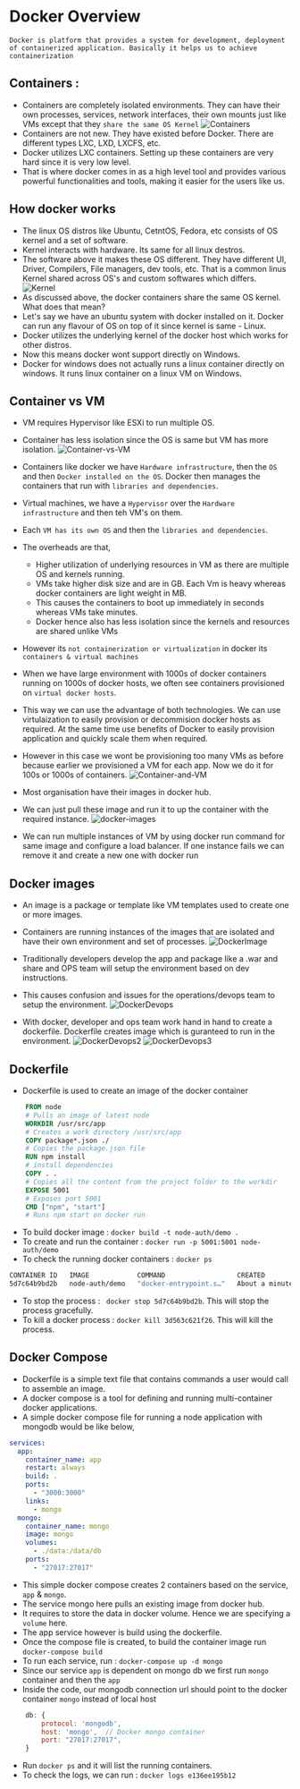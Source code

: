 # Docker Overview

`Docker is platform that provides a system for development, deployment of containerized application. Basically it helps us to achieve containerization`

## Containers :
* Containers are completely isolated environments. They can have their own processes, services, network interfaces, their own mounts just like VMs except that they `share the same OS Kernel`
![Containers](assets/Containers.png "Containers")
* Containers are not new. They have existed before Docker. There are different types LXC, LXD, LXCFS, etc.
* Docker utilizes LXC containers. Setting up these containers are very hard since it is very low level.
* That is where docker comes in as a high level tool and provides various powerful functionalities and tools, making it easier for the users like us.

## How docker works
* The linux OS distros like Ubuntu, CetntOS, Fedora, etc consists of OS kernel and a set of software.
* Kernel interacts with hardware. Its same for all linux destros. 
* The software above it makes these OS different. They have different UI, Driver, Compilers, File managers, dev tools, etc. That is a common linus Kernel shared across OS's and custom softwares which differs.
![Kernel](assets/Kernel.png "Kernel")
* As discussed above, the docker containers share the same OS kernel. What does that mean?
* Let's say we have an ubuntu system with docker installed on it. Docker can run any flavour of OS on top of it since kernel is same - Linux.
* Docker utilizes the underlying kernel of the docker host which works for other distros.
* Now this means docker wont support directly on Windows.
* Docker for windows does not actually runs a linux container directly on windows. It runs linux container on a linux VM on Windows.

## Container vs VM
* VM requires Hypervisor like ESXi to run multiple OS.
* Container has less isolation since the OS is same but VM has more isolation.
![Container-vs-VM](assets/Container-vs-VM.png "Container-vs-VM")
* Containers like docker we have `Hardware infrastructure`, then the `OS` and then `Docker installed on the OS`. Docker then manages the containers that run with `libraries and dependencies`.
* Virtual machines, we have a `Hypervisor` over the `Hardware infrastructure` and then teh VM's on them.
* Each `VM has its own OS` and then the `libraries and dependencies`.
* The overheads are that, 
    * Higher utilization of underlying resources in VM as there are multiple OS and kernels running.
    * VMs take higher disk size and are in GB. Each Vm is heavy whereas docker containers are light weight in MB.
    * This causes the containers to boot up immediately in seconds whereas VMs take minutes.
    * Docker hence also has less isolation since the kernels and resources are shared unlike VMs
* However its `not containerization or virtualization` in docker its `containers & virtual machines` 
* When we have large environment with 1000s of docker containers running on 1000s of docker hosts, we often see containers provisioned on `virtual docker hosts`.
* This way we can use the advantage of both technologies. We can use virtulaization to easily provision or decommision docker hosts as required. At the same time use benefits of Docker to easily provision application and quickly scale them when required.
* However in this case we wont be provisioning too many VMs as before because earlier we provisioned a VM for each app. Now we do it for 100s or 1000s of containers.
![Container-and-VM](assets/Container-and-VM.png "Container-and-VM")

* Most organisation have their images in docker hub.
* We can just pull these image and run it to up the container with the required instance.
![docker-images](assets/docker-images.png "Docker-images")
* We can run multiple instances of VM by using docker run command for same image and configure a load balancer. If one instance fails we can remove it and create a new one with docker run

## Docker images
* An image is a package or template like VM templates used to create one or more images.
* Containers are running instances of the images that are isolated and have their own environment and set of processes.
![DockerImage](assets/DockerImage.png "DockerImage")

* Traditionally developers develop the app and package like a .war and share and OPS team will setup the environment based on dev instructions.
* This causes confusion and issues for the operations/devops team to setup the environment.
![DockerDevops](assets/DockerDevops.png "DockerDevops")
* With docker, developer and ops team work hand in hand to create a dockerfile. Dockerfile creates image which is guranteed to run in the environment.
![DockerDevops2](assets/DockerDevops2.png "DockerDevops2")
![DockerDevops3](assets/DockerDevops3.png "DockerDevops3")

## Dockerfile

* Dockerfile is used to create an image of the docker container
```dockerfile
    FROM node
    # Pulls an image of latest node
    WORKDIR /usr/src/app
    # Creates a work directory /usr/src/app
    COPY package*.json ./
    # Copies the package.json file
    RUN npm install
    # install dependencies
    COPY . .
    # Copies all the content from the project folder to the workdir
    EXPOSE 5001
    # Exposes port 5001
    CMD ["npm", "start"]
    # Runs npm start on docker run
```
* To build docker image : `docker build -t node-auth/demo .`
* To create and run the container : `docker run -p 5001:5001 node-auth/demo`
* To check the running docker containers : `docker ps`
```bash
CONTAINER ID   IMAGE            COMMAND                  CREATED              STATUS              PORTS                    NAMES
5d7c64b9bd2b   node-auth/demo   "docker-entrypoint.s…"   About a minute ago   Up About a minute   0.0.0.0:5001->5001/tcp   loving_hodgkin
```
* To stop the process : ` docker stop 5d7c64b9bd2b`. This will stop the process gracefully.
* To kill a docker process : `docker kill 3d563c621f26`. This will kill the process.

## Docker Compose

* Dockerfile is a simple text file that contains commands a user would call to assemble an image. 
* A docker compose is a tool for defining and running multi-container docker applications.
* A simple docker compose file for running a node application with mongodb would be like below,
```yaml
services:
  app:
    container_name: app
    restart: always
    build: .
    ports:
      - "3000:3000"
    links:
      - mongo
  mongo:
    container_name: mongo
    image: mongo
    volumes:
      - ./data:/data/db
    ports:
      - "27017:27017"
```
* This simple docker compose creates 2 containers based on the service, `app` & `mongo`.
* The service mongo here pulls an existing image from docker hub.
* It requires to store the data in docker volume. Hence we are specifying a `volume` here.
* The app service however is build using the dockerfile.
* Once the compose file is created, to build the container image run `docker-compose build`
* To run each service, run : `docker-compose up -d mongo`
* Since our service `app` is dependent on mongo db we first run `mongo` container and then the `app`
* Inside the code, our mongodb connection url should point to the docker container `mongo` instead of local host
```javascript
    db: {
        protocol: 'mongodb',
        host: 'mongo',  // Docker mongo container
        port: "27017:27017",
    }
```
* Run `docker ps` and it will list the running containers.
* To check the logs, we can run : `docker logs e136ee195b12`